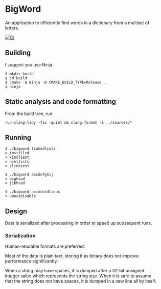 # BigWord

An application to efficiently find words in a dictionary from a multiset of letters.

[![CI](https://github.com/bernardosulzbach/bigword/actions/workflows/ci.yml/badge.svg)](https://github.com/bernardosulzbach/bigword/actions/workflows/ci.yml)

## Building

I suggest you use Ninja.


```
$ mkdir build
$ cd build
$ cmake -G Ninja -D CMAKE_BUILD_TYPE=Release ..
$ ninja
```

## Static analysis and code formatting

From the build tree, run

```
run-clang-tidy -fix -quiet && clang-format -i ../sources/*
```

## Running

```
$ ./bigword linkedlists
> instilled
> kindliest
> niellists
> slinkiest

$ ./bigword abcdefghij
> bighead
> jibhead

$ ./bigword aeioubsdlinux
> unoxidisable
```

## Design

Data is serialized after processing in order to speed up subsequent runs.

### Serialization

Human-readable formats are preferred.

Most of the data is plain text, storing it as binary does not improve
performance significantly.

When a string may have spaces, it is dumped after a 32-bit unsigned integer
value which represents the string size. When it is safe to assume that the
string does not have spaces, it is dumped in a new line all by itself.

